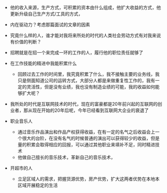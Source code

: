 - 他的收入来源，生产方式，可积累的资本由什么组成，他扩大收益的方式，他更新升级自己生产方式/工具的方式，
- 内在驱动力？考虑那篇面试的文章的因素
- 究竟什么样的人，谁才能对我将来所处的时代的人类社会劳动方式有对我来说有价值的判断？
- 招聘就是在招一个来完成一环的工作的人，履行他的职位责任就够了
- 在工作技能的精进中我能积累什么
	- 回顾过去工作的时间里，我究竟积累了什么，我不接触主要的业务线，我只是侧面知道公司的运转方式，大部分人都是来做重复性工作的，我有一定的灵活性，但是没有业绩，我也没有制造业绩的可能，我的收益如何能够扩大呢？



- 我所处的时代是互联网技术的时代，现在的富豪都是20年前兴起的互联网的创业者，那从现在开始的20年后呢，今年已经看到互联网大企业的衰退了
- 职业音乐人
	- 通过音乐作品演出和作品产权获得收益，在有一定的名气之后收益会上一个很大的台阶，在没有名气的时候普通的演出可以获得较少的收益，但是量的积累会取得相应的回报，可以通过其他职业来填补不足，同时精进技术
	- 他做自己擅长的音乐技术，革新自己的音乐技术，
- 开超市的人
	- 立足区域人的需求，把握货源优势，房产优势，扩大这两者优势在本地本区域开展稳定的生活